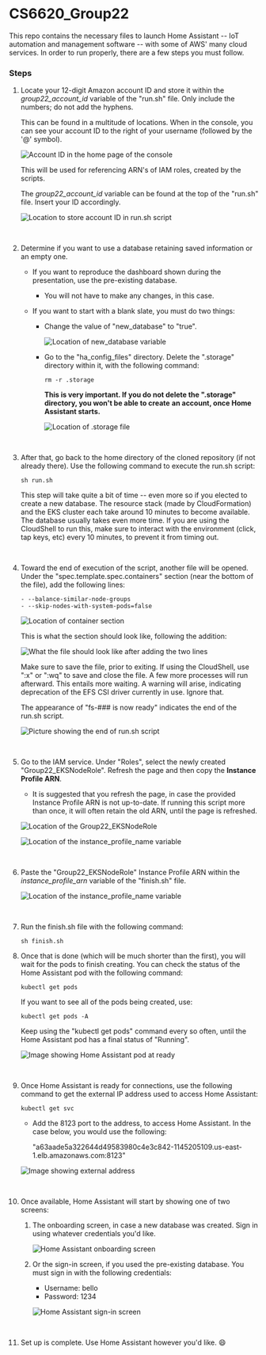 # CS6620_Group22

This repo contains the necessary files to launch Home Assistant -- IoT automation and management software --
with some of AWS' many cloud services. In order to run properly, there are a few steps you must follow.


### Steps
1. Locate your 12-digit Amazon account ID and store it within the *group22_account_id* variable of the "run.sh" file.
   Only include the numbers; do not add the hyphens.

    This can be found in a multitude of locations. When in the console, you can see your account ID to the right
    of your username (followed by the '@' symbol).
    
    ![Account ID in the home page of the console](https://i.imgur.com/WcPgIK2.jpg)
    
    This will be used for referencing ARN's of IAM roles, created by the scripts.
    
    The *group22_account_id* variable can be found at the top of the "run.sh" file. Insert your ID accordingly.
    
    ![Location to store account ID in run.sh script](https://i.imgur.com/bVoX6Yv.jpg)
    
    <br />
2. Determine if you want to use a database retaining saved information or an empty one.
   - If you want to reproduce the dashboard shown during the presentation, use the pre-existing database.
        - You will not have to make any changes, in this case.
        
   - If you want to start with a blank slate, you must do two things:
        - Change the value of "new_database" to "true".
         
           ![Location of new_database variable](https://i.imgur.com/q6nsYZE.jpg)
           
        - Go to the "ha_config_files" directory. Delete the ".storage" directory within it,
          with the following command:
           ```
           rm -r .storage
           ```
           
           **This is very important. If you do not delete the ".storage" directory, you won't be able to create**
           **an account, once Home Assistant starts.**
           
           ![Location of .storage file](https://i.imgur.com/rCEAhaD.jpg)
           
           <br />
3. After that, go back to the home directory of the cloned repository (if not already there). Use the following command
   to execute the run.sh script: 
   ```
   sh run.sh
   ```
   
   This step will take quite a bit of time -- even more so if you elected to create a new database.
   The resource stack (made by CloudFormation) and the EKS cluster each take around 10 minutes to become available.
   The database usually takes even more time.
   If you are using the CloudShell to run this, make sure to interact with the environment (click, tap keys, etc)
   every 10 minutes, to prevent it from timing out.
   
   <br />
4. Toward the end of execution of the script, another file will be opened. Under the "spec.template.spec.containers"
   section (near the bottom of the file), add the following lines:
   ```
   - --balance-similar-node-groups
   - --skip-nodes-with-system-pods=false
   ```
   
   ![Location of container section](https://i.imgur.com/EHjdB4s.jpg)
   
   This is what the section should look like, following the addition:
   
   ![What the file should look like after adding the two lines](https://i.imgur.com/X0k4t6w.jpg)
   
   Make sure to save the file, prior to exiting. If using the CloudShell, use ":x" or ":wq" to save and close the file.
   A few more processes will run afterward. This entails more waiting. A warning will arise, indicating deprecation
   of the EFS CSI driver currently in use. Ignore that.
   
   The appearance of "fs-### is now ready" indicates the end of the run.sh script.
   
   ![Picture showing the end of run.sh script](https://i.imgur.com/vNaUNd6.jpg)

    <br /> 
5. Go to the IAM service. Under "Roles", select the newly created "Group22_EKSNodeRole". Refresh the page and then copy
   the **Instance Profile ARN**.
   - It is suggested that you refresh the page, in case the provided Instance Profile ARN is not up-to-date. If running
     this script more than once, it will often retain the old ARN, until the page is refreshed.
     
    ![Location of the Group22_EKSNodeRole](https://i.imgur.com/tkSoOQo.jpg)
    
    ![Location of the instance_profile_name variable](https://i.imgur.com/0sW69am.jpg)
    
    <br />
6. Paste the "Group22_EKSNodeRole" Instance Profile ARN within the *instance_profile_arn* variable of the "finish.sh" file.

    ![Location of the instance_profile_name variable](https://i.imgur.com/FbnqkVw.jpg)
    
    <br />
7. Run the finish.sh file with the following command:
   ```
   sh finish.sh
   ```
   
8. Once that is done (which will be much shorter than the first), you will wait for the pods to finish creating.
   You can check the status of the Home Assistant pod with the following command:
   ```
   kubectl get pods
   ```
   
   If you want to see all of the pods being created, use:
   ```
   kubectl get pods -A
   ```
   
   Keep using the "kubectl get pods" command every so often, until the Home Assistant pod has a final status of "Running".
   
   ![Image showing Home Assistant pod at ready](https://i.imgur.com/V16tWtT.jpg)
   
   <br />
9. Once Home Assistant is ready for connections, use the following command to get the external IP address
   used to access Home Assistant:
   ```
   kubectl get svc
   ```
   - Add the 8123 port to the address, to access Home Assistant. In the case below, you would use the following:

     "a63aade5a322644d49583980c4e3c842-1145205109.us-east-1.elb.amazonaws.com:8123"
   
   ![Image showing external address](https://i.imgur.com/eQXeedt.jpg)
   
   <br />
10. Once available, Home Assistant will start by showing one of two screens:
    1. The onboarding screen, in case a new database was created. Sign in using whatever credentials you'd like.
    
       ![Home Assistant onboarding screen](https://i.imgur.com/4b1odkx.png)   
    
    2. Or the sign-in screen, if you used the pre-existing database. You must sign in with the following credentials:
       - Username: bello
       - Password: 1234

       ![Home Assistant sign-in screen](https://i.imgur.com/iOSvB6K.png)
       
       <br />
11. Set up is complete. Use Home Assistant however you'd like. :smile:


<br />
